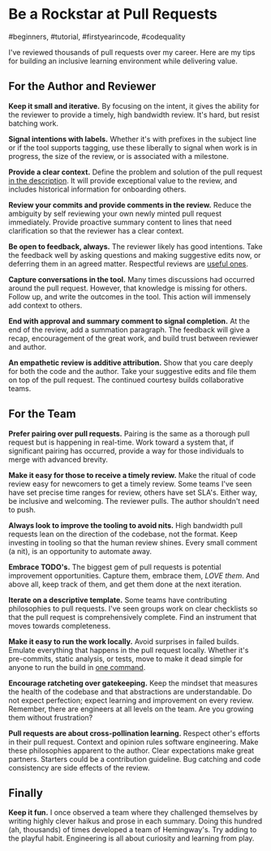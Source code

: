 # Be a Rockstar at Pull Requests
#beginners, #tutorial, #firstyearincode, #codequality

I've reviewed thousands of pull requests over my career. Here are my tips for building an inclusive learning environment while delivering value.

## For the Author and Reviewer

**Keep it small and iterative.** By focusing on the intent, it gives the ability for the reviewer to provide a timely, high bandwidth review. It's hard, but resist batching work.

**Signal intentions with labels.** Whether it's with prefixes in the subject line or if the tool supports tagging, use these liberally to signal when work is in progress, the size of the review, or is associated with a milestone.

**Provide a clear context.** Define the problem and solution of the pull request [in the description](https://medium.com/hackernoon/no-description-provided-8d9e0f3a3abb). It will provide exceptional value to the review, and includes historical information for onboarding others.

**Review your commits and provide comments in the review.** Reduce the ambiguity by self reviewing your own newly minted pull request immediately. Provide proactive summary content to lines that need clarification so that the reviewer has a clear context.

**Be open to feedback, always.** The reviewer likely has good intentions. Take the feedback well by asking questions and making suggestive edits now, or deferring them in an agreed matter. Respectful reviews are [useful ones](https://testing.googleblog.com/2019/11/code-health-respectful-reviews-useful.html).

**Capture conversations in the tool.** Many times discussions had occurred around the pull request. However, that knowledge is missing for others. Follow up, and write the outcomes in the tool. This action will immensely add context to others.

**End with approval and summary comment to signal completion.** At the end of the review, add a summation paragraph. The feedback will give a recap, encouragement of the great work, and build trust between reviewer and author.

**An empathetic review is additive attribution.** Show that you care deeply for both the code and the author. Take your suggestive edits and file them on top of the pull request. The continued courtesy builds collaborative teams.

## For the Team

**Prefer pairing over pull requests.** Pairing is the same as a thorough pull request but is happening in real-time. Work toward a system that, if significant pairing has occurred, provide a way for those individuals to merge with advanced brevity.

**Make it easy for those to receive a timely review.** Make the ritual of code review easy for newcomers to get a timely review. Some teams I've seen have set precise time ranges for review, others have set SLA's. Either way, be inclusive and welcoming. The reviewer pulls. The author shouldn't need to push.

**Always look to improve the tooling to avoid nits.** High bandwidth pull requests lean on the direction of the codebase, not the format. Keep investing in tooling so that the human review shines. Every small comment (a nit), is an opportunity to automate away.

**Embrace TODO's.** The biggest gem of pull requests is potential improvement opportunities. Capture them, embrace them, *LOVE them*. And above all, keep track of them, and get them done at the next iteration.

**Iterate on a descriptive template.** Some teams have contributing philosophies to pull requests. I've seen groups work on clear checklists so that the pull request is comprehensively complete. Find an instrument that moves towards completeness.

**Make it easy to run the work locally.** Avoid surprises in failed builds. Emulate everything that happens in the pull request locally. Whether it's pre-commits, static analysis, or tests, move to make it dead simple for anyone to run the build in [one command](https://www.joelonsoftware.com/2000/08/09/the-joel-test-12-steps-to-better-code/).

**Encourage ratcheting over gatekeeping.** Keep the mindset that measures the health of the codebase and that abstractions are understandable. Do not expect perfection; expect learning and improvement on every review. Remember, there are engineers at all levels on the team. Are you growing them without frustration?

**Pull requests are about cross-pollination learning.** Respect other's efforts in their pull request. Context and opinion rules software engineering. Make these philosophies apparent to the author. Clear expectations make great partners. Starters could be a contribution guideline. Bug catching and code consistency are side effects of the review.

## Finally

**Keep it fun.** I once observed a team where they challenged themselves by writing highly clever haikus and prose in each summary. Doing this hundred (ah, thousands) of times developed a team of Hemingway's. Try adding to the playful habit. Engineering is all about curiosity and learning from play.
